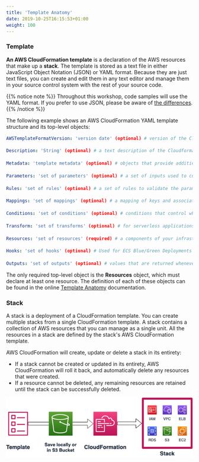 ```yaml
---
title: 'Template Anatomy'
date: 2019-10-25T16:15:53+01:00
weight: 100
---
```


### Template

**An AWS CloudFormation template** is a declaration of the AWS resources that make up a **stack**. The template is stored as a text file in either JavaScript Object Notation (JSON) or YAML format. Because they are just text files, you can create and edit them in any text editor and manage them in your source control system with the rest of your source code.

{{% notice note %}}
Throughout this workshop, code samples will use the YAML format. If you prefer to use JSON, please be aware of [the differences](https://docs.aws.amazon.com/AWSCloudFormation/latest/UserGuide/template-formats.html).
{{% /notice %}}

The following example shows an AWS CloudFormation YAML template structure and its top-level objects:

```yaml
AWSTemplateFormatVersion: 'version date' (optional) # version of the CloudFormation template. Only accepted value is '2010-09-09'

Description: 'String' (optional) # a text description of the Cloudformation template

Metadata: 'template metadata' (optional) # objects that provide additional information about the template

Parameters: 'set of parameters' (optional) # a set of inputs used to customize the template

Rules: 'set of rules' (optional) # a set of rules to validate the parameters provided at deployment/update

Mappings: 'set of mappings' (optional) # a mapping of keys and associated values

Conditions: 'set of conditions' (optional) # conditions that control whether certain resources are created

Transform: 'set of transforms' (optional) # for serverless applications

Resources: 'set of resources' (required) # a components of your infrastructure

Hooks: 'set of hooks' (optional) # Used for ECS Blue/Green Deployments

Outputs: 'set of outputs' (optional) # values that are returned whenever you view your stack's properties
```

The only required top-level object is the **Resources** object, which must declare at least one resource. The definition of each of these objects can be found in the online [Template Anatomy](https://docs.aws.amazon.com/AWSCloudFormation/latest/UserGuide/template-anatomy.html) documentation.

### Stack

A stack is a deployment of a CloudFormation template. You can create multiple stacks from a single CloudFormation template. A stack contains a collection of AWS resources that you can manage as a single unit. All the resources in a stack are defined by the stack's AWS CloudFormation template.

AWS CloudFormation will create, update or delete a stack in its entirety:

  * If a stack cannot be created or updated in its entirety, AWS CloudFormation will roll it back, and automatically delete any resources that were created.
  * If a resource cannot be deleted, any remaining resources are retained until the stack can be successfully deleted.

![cfn-stack](cfn-stack.png)
